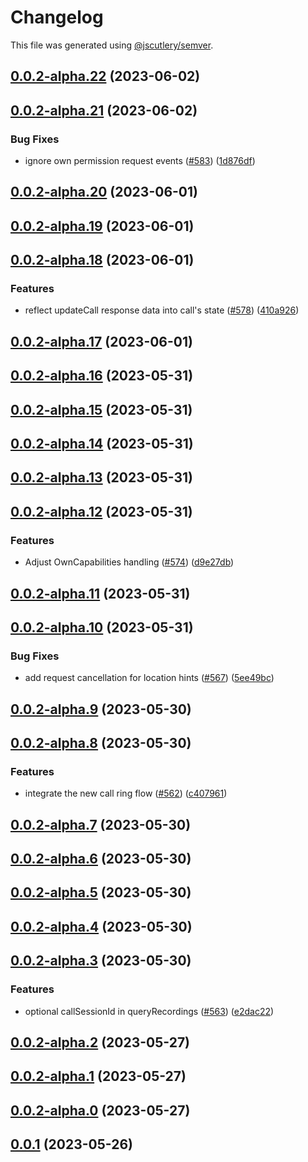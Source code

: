# Changelog

This file was generated using [@jscutlery/semver](https://github.com/jscutlery/semver).

## [0.0.2-alpha.22](https://github.com/GetStream/stream-video-js/compare/client0.0.2-alpha.21...client0.0.2-alpha.22) (2023-06-02)



## [0.0.2-alpha.21](https://github.com/GetStream/stream-video-js/compare/client0.0.2-alpha.20...client0.0.2-alpha.21) (2023-06-02)


### Bug Fixes

* ignore own permission request events ([#583](https://github.com/GetStream/stream-video-js/issues/583)) ([1d876df](https://github.com/GetStream/stream-video-js/commit/1d876df5066aa6fe0a31168ef5a4e10cb02d7e0e))



## [0.0.2-alpha.20](https://github.com/GetStream/stream-video-js/compare/client0.0.2-alpha.19...client0.0.2-alpha.20) (2023-06-01)



## [0.0.2-alpha.19](https://github.com/GetStream/stream-video-js/compare/client0.0.2-alpha.18...client0.0.2-alpha.19) (2023-06-01)



## [0.0.2-alpha.18](https://github.com/GetStream/stream-video-js/compare/client0.0.2-alpha.17...client0.0.2-alpha.18) (2023-06-01)


### Features

* reflect updateCall response data into call's state ([#578](https://github.com/GetStream/stream-video-js/issues/578)) ([410a926](https://github.com/GetStream/stream-video-js/commit/410a926e30f65396446a9c3d93d18f0367d7eda8))



## [0.0.2-alpha.17](https://github.com/GetStream/stream-video-js/compare/client0.0.2-alpha.16...client0.0.2-alpha.17) (2023-06-01)



## [0.0.2-alpha.16](https://github.com/GetStream/stream-video-js/compare/client0.0.2-alpha.15...client0.0.2-alpha.16) (2023-05-31)



## [0.0.2-alpha.15](https://github.com/GetStream/stream-video-js/compare/client0.0.2-alpha.14...client0.0.2-alpha.15) (2023-05-31)



## [0.0.2-alpha.14](https://github.com/GetStream/stream-video-js/compare/client0.0.2-alpha.13...client0.0.2-alpha.14) (2023-05-31)



## [0.0.2-alpha.13](https://github.com/GetStream/stream-video-js/compare/client0.0.2-alpha.12...client0.0.2-alpha.13) (2023-05-31)



## [0.0.2-alpha.12](https://github.com/GetStream/stream-video-js/compare/client0.0.2-alpha.11...client0.0.2-alpha.12) (2023-05-31)


### Features

* Adjust OwnCapabilities handling ([#574](https://github.com/GetStream/stream-video-js/issues/574)) ([d9e27db](https://github.com/GetStream/stream-video-js/commit/d9e27db65e641241d5ec5a9a72a94f118ece284d))



## [0.0.2-alpha.11](https://github.com/GetStream/stream-video-js/compare/client0.0.2-alpha.10...client0.0.2-alpha.11) (2023-05-31)



## [0.0.2-alpha.10](https://github.com/GetStream/stream-video-js/compare/client0.0.2-alpha.9...client0.0.2-alpha.10) (2023-05-31)


### Bug Fixes

* add request cancellation for location hints ([#567](https://github.com/GetStream/stream-video-js/issues/567)) ([5ee49bc](https://github.com/GetStream/stream-video-js/commit/5ee49bcd60f2409828b2caaf82cbd0b5672949d3))



## [0.0.2-alpha.9](https://github.com/GetStream/stream-video-js/compare/client0.0.2-alpha.8...client0.0.2-alpha.9) (2023-05-30)



## [0.0.2-alpha.8](https://github.com/GetStream/stream-video-js/compare/client0.0.2-alpha.7...client0.0.2-alpha.8) (2023-05-30)


### Features

* integrate the new call ring flow ([#562](https://github.com/GetStream/stream-video-js/issues/562)) ([c407961](https://github.com/GetStream/stream-video-js/commit/c4079614cb962e098215c0061690d59c35882cd8))



## [0.0.2-alpha.7](https://github.com/GetStream/stream-video-js/compare/client0.0.2-alpha.6...client0.0.2-alpha.7) (2023-05-30)



## [0.0.2-alpha.6](https://github.com/GetStream/stream-video-js/compare/client0.0.2-alpha.5...client0.0.2-alpha.6) (2023-05-30)



## [0.0.2-alpha.5](https://github.com/GetStream/stream-video-js/compare/client0.0.2-alpha.4...client0.0.2-alpha.5) (2023-05-30)



## [0.0.2-alpha.4](https://github.com/GetStream/stream-video-js/compare/client0.0.2-alpha.3...client0.0.2-alpha.4) (2023-05-30)



## [0.0.2-alpha.3](https://github.com/GetStream/stream-video-js/compare/client0.0.2-alpha.2...client0.0.2-alpha.3) (2023-05-30)


### Features

* optional callSessionId in queryRecordings ([#563](https://github.com/GetStream/stream-video-js/issues/563)) ([e2dac22](https://github.com/GetStream/stream-video-js/commit/e2dac2298372d94db867195aa52336d51270c502))



## [0.0.2-alpha.2](https://github.com/GetStream/stream-video-js/compare/client0.0.2-alpha.1...client0.0.2-alpha.2) (2023-05-27)



## [0.0.2-alpha.1](https://github.com/GetStream/stream-video-js/compare/client0.0.2-alpha.0...client0.0.2-alpha.1) (2023-05-27)



## [0.0.2-alpha.0](https://github.com/GetStream/stream-video-js/compare/client0.0.1...client0.0.2-alpha.0) (2023-05-27)



## [0.0.1](https://github.com/GetStream/stream-video-js/compare/client0.0.1-alpha.194...client0.0.1) (2023-05-26)
